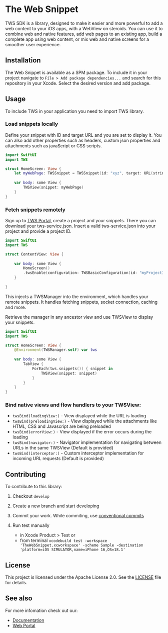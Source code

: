 # The Web Snippet

TWS SDK is a library, designed to make it easier and more powerful to add a web content to your iOS apps, with a WebView on steroids. You can use it to combine web and native features, add web pages to an existing app, build a complete app using web content, or mix web and native screens for a smoother user experience.

## Installation

The Web Snippet is available as a SPM package. To include it in your project navigate to `File > Add package dependencies...` and search for this repository in your Xcode.
Select the desired version and add package.

## Usage

To include TWS in your application you need to import TWS library.

### Load snippets locally

Define your snippet with ID and target URL and you are set to display it.
You can also add other properties such as headers, custom json properties and attachments such as javaScript or CSS scripts.

```swift
import SwiftUI
import TWS

struct HomeScreen: View {
    let myWebPage: TWSSnippet = TWSSnippet(id: "xyz", target: URL(string: "https://www.google.com")!)
    
    var body: some View {
        TWSView(snippet: myWebPage)
    }
}
```

### Fetch snippets remotely

Sign up to [TWS Portal](https://thewebsnippet.com), create a project and your snippets. There you can download your tws-service.json.
Insert a valid tws-service.json into your project and provide a project ID.

```swift
import SwiftUI
import TWS

struct ContentView: View {
    
    var body: some View {
        HomeScreen()
        .twsEnable(configuration: TWSBasicConfiguration(id: "myProjectId"))
    }
    
}

```

This injects a TWSManager into the environment, which handles your remote snippets.
It handles fetching snippets, socket connection, caching and more.

Retrieve the manager in any ancestor view and use TWSView to display your snippets.

```swift
import SwiftUI
import TWS

struct HomeScreen: View {
    @Environment(TWSManager.self) var tws
    
    var body: some View {
        TabView {
            ForEach(tws.snippets()) { snippet in 
                TWSView(snippet: snippet)
            }
        }
    }
}
```

### Bind native views and flow handlers to your TWSView:

* `twsBind(loadingView:)` - View displayed while the URL is loading
* `twsBind(preloadingView:)` - View displayed while the attachments like HTML, CSS and Javascript are being preloaded
* `twsBind(errorView:)` - View displayed if the error occurs during the loading
* `twsBind(navigator:)` - Navigator implementation for navigating between URLs in the same TWSView (Default is provided)
* `twsBind(interceptor:)` - Custom interceptor implementation for incoming URL requests (Default is provided)

## Contributing

To contribute to this library: 

1. Checkout `develop`

2. Create a new branch and start developing

3. Commit your work. While commiting, use [conventional commits](https://www.conventionalcommits.org/en/v1.0.0/)

4. Run test manually
    * in Xcode Product > Test or 
    * from terminal `xcodebuild test -workspace 'TheWebSnippet.xcworkspace' -scheme Sample -destination 'platform=iOS SIMULATOR,name=iPhone 16,OS=18.1'`


## License

This project is licensed under the Apache License 2.0. See the [LICENSE](LICENSE) file for details.

## See also

For more infomation check out our:
* [Documentation](https://inovait.github.io/tws-ios)
* [Web Portal](https://thewebsnippet.com)

